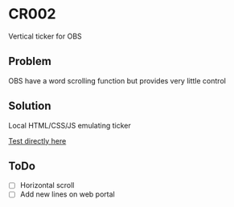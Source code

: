 # CR002
Vertical ticker for OBS

## Problem
OBS have a word scrolling function but provides very little control

## Solution
Local HTML/CSS/JS emulating ticker

[Test directly here](https://thomassth.github.io/CR002/ticker.html)

## ToDo
- [ ] Horizontal scroll
- [ ] Add new lines on web portal